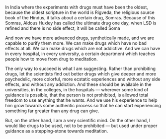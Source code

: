 

In India where the experiments with drugs must have been the oldest, because the oldest scripture in the world is Rigveda, 
the religious source book of the Hindus, it talks about a certain drug, Somras. Because of this Somras, Aldous Huxley has 
called the ultimate drug one day, when LSD is refined and there is no side effect, it will be called Soma

And now we have more advanced drugs, synthetically made, and we are capable to purify them more. We can make drugs which have no bad effects at all. We can make drugs which are not addictive. And we can have in every hospital, in every university, a certain department which teaches people how to move from drug to meditation.

The only way to succeed is what I am suggesting. Rather than prohibiting drugs, let the scientists find out better drugs which give deeper and more psychedelic, more colorful, more ecstatic experiences and without any side effects, and without any addiction. And these should be available in the universities, in the colleges, in the hospitals — wherever some kind of guidance is possible, that the person is not prohibited, is allowed total freedom to use anything that he wants. And we use his experience to help him grow towards some authentic process so that he can start experiencing something far greater than any drug can give.

But, on the other hand, I am a very scientific mind. On the other hand, I would like drugs to be used, not to be prohibited — but used under proper guidance as a stepping-stone towards meditation.

